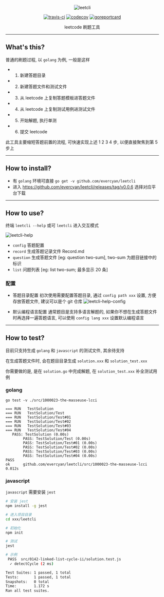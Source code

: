 <div align="center">

![leetcli](https://raw.githubusercontent.com/evercyan/cantor/master/resource/69/69f055fa7ccfe73114bf6608a2789d8f.png)

[![travis-ci](https://www.travis-ci.org/evercyan/leetcli.svg?branch=master)](https://www.travis-ci.org/evercyan/leetcli)
[![codecov](https://codecov.io/gh/evercyan/leetcli/branch/master/graph/badge.svg?token=RbJTUtAlvl)](https://codecov.io/gh/evercyan/leetcli)
[![goreportcard](https://goreportcard.com/badge/github.com/evercyan/leetcli)](https://goreportcard.com/report/github.com/evercyan/leetcli)

leetcode 刷题工具

</div>

---

## What's this?

普通的刷题过程, 以 `golang` 为例, 一般是这样

- 1. 新建答题目录
- 2. 新建答题文件和测试文件
- 3. 从 leetcode 上复制答题模板进答题文件
- 4. 从 leetcode 上复制测试用例进测试文件
- 5. 开始解题, 执行单测
- 6. 提交 leetcode

此工具主要缩短答题前置的流程, 可快速实现上述 1 2 3 4 步, 以便直接聚焦到第 5 步上

---

## How to install?

- 有 `golang` 环境可直接 `go get -v github.com/evercyan/leetcli`
- 进入 https://github.com/evercyan/leetcli/releases/tag/v0.0.6 选择对应平台下载

---

## How to use?

终端 `leetcli --help` 或可 `leetcli` 进入交互模式

![leetcli-help](https://raw.githubusercontent.com/evercyan/cantor/master/resource/66/662dfac5a7e65a5d0ce48a5574ca71f6.png)

- `config` 答题配置
- `record` 生成答题记录文件 Record.md
- `question` 生成答题文件 [eg: question two-sum], two-sum 为题目链接中的标识
- `list` 问题列表 [eg: list two-sum; 最多显示 20 条]

### 配置

- 答题目录配置
初次使用需要配置答题目录, 通过 `config path xxx` 设置, 方便存放答题文件, 建议可以是个 git 仓库
![leetcli-help-config](https://raw.githubusercontent.com/evercyan/cantor/master/resource/aa/aafaa8f1330bb715116939be9e8ff834.png)

- 默认编程语言配置
通常题目是支持多语言解题的, 如果你不想在生成答题文件时再选择一遍答题语言, 可以使用 `config lang xxx` 设置默认编程语言

---

## How to test?

目前只支持生成 `golang` 和 `javascript` 的测试文件, 其余待支持

在生成答题文件时, 会在题目目录生成 `solution.xxx` 和 `solution_test.xxx`

你需要做的是, 是在 `solution.go` 中完成解题, 在 `solution_test.xxx` 补全测试用例

### golang

`go test -v ./src/1000023-the-masseuse-lcci`

```
=== RUN   TestSolution
=== RUN   TestSolution/Test
=== RUN   TestSolution/Test#01
=== RUN   TestSolution/Test#02
=== RUN   TestSolution/Test#03
=== RUN   TestSolution/Test#04
   PASS: TestSolution (0.00s)
        PASS: TestSolution/Test (0.00s)
        PASS: TestSolution/Test#01 (0.00s)
        PASS: TestSolution/Test#02 (0.00s)
        PASS: TestSolution/Test#03 (0.00s)
        PASS: TestSolution/Test#04 (0.00s)
PASS
ok  	github.com/evercyan/leetcli/src/1000023-the-masseuse-lcci	0.012s
```

### javascript

`javascript` 需要安装 `jest`

```sh
# 安装 jest
npm install -g jest

# 进入项目目录
cd xxx/leetcli

# 初始化
npm init

# 测试
jest

# 示例
 PASS  src/0142-linked-list-cycle-ii/solution.test.js
  ✓ detectCycle (2 ms)

Test Suites: 1 passed, 1 total
Tests:       1 passed, 1 total
Snapshots:   0 total
Time:        1.172 s
Ran all test suites.
```